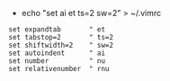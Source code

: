- echo "set ai et ts=2 sw=2" > ~/.vimrc
```
set expandtab       " et
set tabstop=2       " ts=2
set shiftwidth=2    " sw=2
set autoindent      " ai
set number          " nu
set relativenumber  " rnu
```